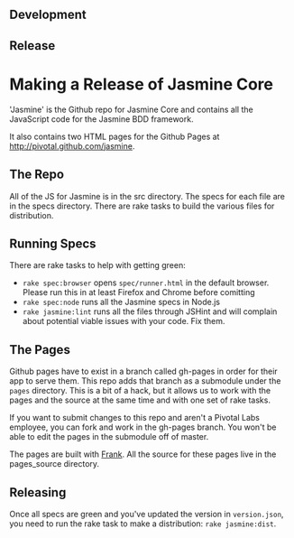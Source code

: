 

## Development




## Release





# Making a Release of Jasmine Core

'Jasmine' is the Github repo for Jasmine Core and contains all the JavaScript code for the Jasmine BDD framework.

It also contains two HTML pages for the Github Pages at http://pivotal.github.com/jasmine.

## The Repo

All of the JS for Jasmine is in the src directory. The specs for each file are in the specs directory. There are rake tasks to build the various files for distribution.

## Running Specs

There are rake tasks to help with getting green:

* `rake spec:browser` opens `spec/runner.html` in the default browser. Please run this in at least Firefox and Chrome before comitting
* `rake spec:node` runs all the Jasmine specs in Node.js
* `rake jasmine:lint` runs all the files through JSHint and will complain about potential viable issues with your code. Fix them.

## The Pages

Github pages have to exist in a branch called gh-pages in order for their app to serve them. This repo adds that branch as a submodule under the `pages` directory. This is a bit of a hack, but it allows us to work with the pages and the source at the same time and with one set of rake tasks.

If you want to submit changes to this repo and aren't a Pivotal Labs employee, you can fork and work in the gh-pages branch. You won't be able to edit the pages in the submodule off of master.

The pages are built with [Frank](https://github.com/blahed/frank). All the source for these pages live in the pages_source directory.

## Releasing

Once all specs are green and you've updated the version in `version.json`, you need to run the rake task to make a distribution: `rake jasmine:dist`.
